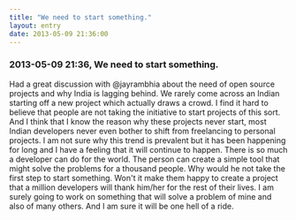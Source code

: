 ```yaml
---
title: "We need to start something."
layout: entry
date: 2013-05-09 21:36:00
---
```

### 2013-05-09 21:36, We need to start something. 

Had a great discussion with @jayrambhia about the need of open source projects and why India is lagging behind. We rarely come across an Indian starting off a new project which actually draws a crowd. I find it hard to believe that people are not taking the initiative to start projects of this sort. And I think that I know the reason why these projects never start, most Indian developers never even bother to shift from freelancing to personal projects. I am not sure why this trend is prevalent but it has been happening for long and I have a feeling that it will continue to happen. There is so much a developer can do for the world. The person can create a simple tool that might solve the problems for a thousand people. Why would he not take the first step to start something. Won't it make them happy to create a project that a million developers will thank him/her for the rest of their lives. I am surely going to work on something that will solve a problem of mine and also of many others. And I am sure it will be one hell of a ride. 
